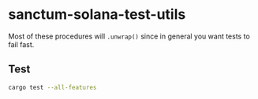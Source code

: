 # sanctum-solana-test-utils

Most of these procedures will `.unwrap()` since in general you want tests to fail fast.

## Test

```sh
cargo test --all-features
```
